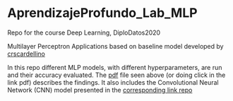 # AprendizajeProfundo_Lab_MLP
Repo for the course Deep Learning, DiploDatos2020

Multilayer Perceptron Applications based on baseline model developed by [crscardellino](https://github.com/DiploDatos/AprendizajeProfundo.git) 

In this repo different MLP models, with different hyperparameters, are run and their accuracy evaluated. The [pdf](https://github.com/zarfer007/AprendizajeProfundo_Lab_MLP/blob/main/Deep_Learning.pdf) file seen above (or doing click in the link pdf) describes the findings. It also includes the Convolutional Neural Network (CNN) model presented in the [corresponding link repo](https://github.com/emiliomrb/AprendizajeProfundo)
